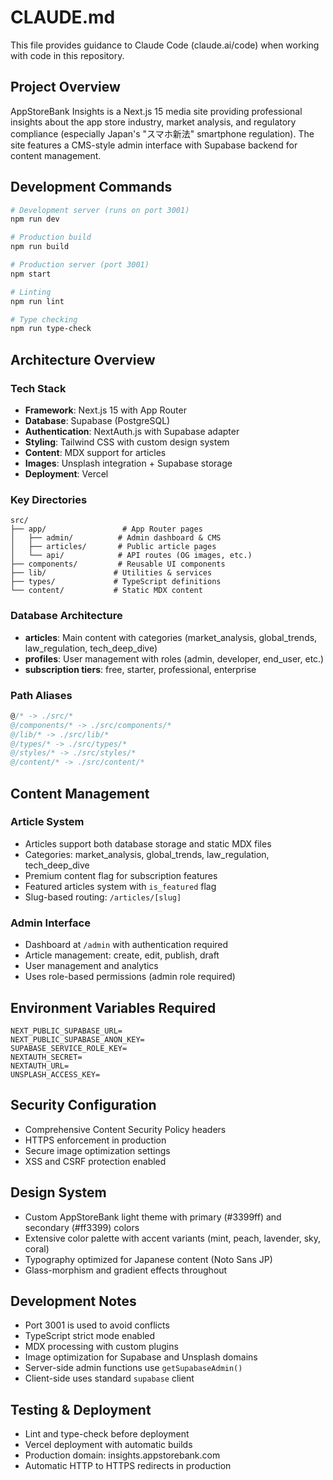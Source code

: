 # CLAUDE.md

This file provides guidance to Claude Code (claude.ai/code) when working with code in this repository.

## Project Overview

AppStoreBank Insights is a Next.js 15 media site providing professional insights about the app store industry, market analysis, and regulatory compliance (especially Japan's "スマホ新法" smartphone regulation). The site features a CMS-style admin interface with Supabase backend for content management.

## Development Commands

```bash
# Development server (runs on port 3001)
npm run dev

# Production build
npm run build

# Production server (port 3001)
npm start

# Linting
npm run lint

# Type checking
npm run type-check
```

## Architecture Overview

### Tech Stack
- **Framework**: Next.js 15 with App Router
- **Database**: Supabase (PostgreSQL)
- **Authentication**: NextAuth.js with Supabase adapter
- **Styling**: Tailwind CSS with custom design system
- **Content**: MDX support for articles
- **Images**: Unsplash integration + Supabase storage
- **Deployment**: Vercel

### Key Directories
```
src/
├── app/                 # App Router pages
│   ├── admin/          # Admin dashboard & CMS
│   ├── articles/       # Public article pages
│   └── api/            # API routes (OG images, etc.)
├── components/         # Reusable UI components
├── lib/               # Utilities & services
├── types/             # TypeScript definitions
└── content/           # Static MDX content
```

### Database Architecture
- **articles**: Main content with categories (market_analysis, global_trends, law_regulation, tech_deep_dive)
- **profiles**: User management with roles (admin, developer, end_user, etc.)
- **subscription tiers**: free, starter, professional, enterprise

### Path Aliases
```typescript
@/* -> ./src/*
@/components/* -> ./src/components/*
@/lib/* -> ./src/lib/*
@/types/* -> ./src/types/*
@/styles/* -> ./src/styles/*
@/content/* -> ./src/content/*
```

## Content Management

### Article System
- Articles support both database storage and static MDX files
- Categories: market_analysis, global_trends, law_regulation, tech_deep_dive
- Premium content flag for subscription features
- Featured articles system with `is_featured` flag
- Slug-based routing: `/articles/[slug]`

### Admin Interface
- Dashboard at `/admin` with authentication required
- Article management: create, edit, publish, draft
- User management and analytics
- Uses role-based permissions (admin role required)

## Environment Variables Required
```
NEXT_PUBLIC_SUPABASE_URL=
NEXT_PUBLIC_SUPABASE_ANON_KEY=
SUPABASE_SERVICE_ROLE_KEY=
NEXTAUTH_SECRET=
NEXTAUTH_URL=
UNSPLASH_ACCESS_KEY=
```

## Security Configuration
- Comprehensive Content Security Policy headers
- HTTPS enforcement in production
- Secure image optimization settings
- XSS and CSRF protection enabled

## Design System
- Custom AppStoreBank light theme with primary (#3399ff) and secondary (#ff3399) colors
- Extensive color palette with accent variants (mint, peach, lavender, sky, coral)
- Typography optimized for Japanese content (Noto Sans JP)
- Glass-morphism and gradient effects throughout

## Development Notes
- Port 3001 is used to avoid conflicts
- TypeScript strict mode enabled
- MDX processing with custom plugins
- Image optimization for Supabase and Unsplash domains
- Server-side admin functions use `getSupabaseAdmin()`
- Client-side uses standard `supabase` client

## Testing & Deployment
- Lint and type-check before deployment
- Vercel deployment with automatic builds
- Production domain: insights.appstorebank.com
- Automatic HTTP to HTTPS redirects in production